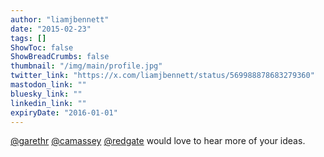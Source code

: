 ```yaml
---
author: "liamjbennett"
date: "2015-02-23"
tags: []
ShowToc: false
ShowBreadCrumbs: false
thumbnail: "/img/main/profile.jpg"
twitter_link: "https://x.com/liamjbennett/status/569988878683279360"
mastodon_link: ""
bluesky_link: ""
linkedin_link: ""
expiryDate: "2016-01-01"
---
```


[@garethr](https://x.com/garethr) [@camassey](https://x.com/camassey) [@redgate](https://x.com/redgate) would love to hear more of your ideas.

